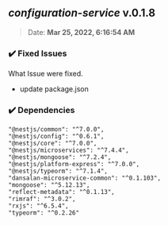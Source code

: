 ## ***configuration-service*** v.0.1.8
> Date: **Mar 25, 2022, 6:16:54 AM**
### :heavy_check_mark: Fixed Issues
What Issue were fixed.
- update package.json

### :heavy_check_mark: Dependencies
>
    "@nestjs/common": "^7.0.0",
    "@nestjs/config": "^0.6.1",
    "@nestjs/core": "^7.0.0",
    "@nestjs/microservices": "^7.4.4",
    "@nestjs/mongoose": "^7.2.4",
    "@nestjs/platform-express": "^7.0.0",
    "@nestjs/typeorm": "^7.1.4",
    "dansalan-microservice-common": "^0.1.103",
    "mongoose": "^5.12.13",
    "reflect-metadata": "^0.1.13",
    "rimraf": "^3.0.2",
    "rxjs": "^6.5.4",
    "typeorm": "^0.2.26" 